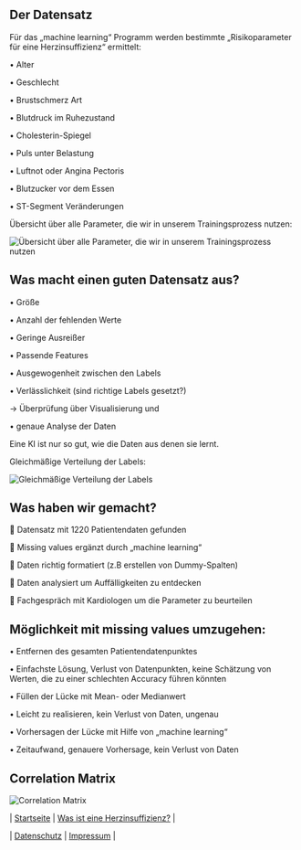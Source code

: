 ## Der Datensatz

Für das „machine learning“ Programm werden bestimmte „Risikoparameter für eine Herzinsuffizienz“
ermittelt:

• Alter

• Geschlecht

• Brustschmerz Art

• Blutdruck im Ruhezustand

• Cholesterin-Spiegel

• Puls unter Belastung

• Luftnot oder Angina Pectoris

• Blutzucker vor dem Essen

• ST-Segment Veränderungen

Übersicht über alle Parameter, die wir in unserem Trainingsprozess nutzen:

![Übersicht über alle Parameter, die wir in unserem Trainingsprozess nutzen](https://matheli.github.io/Herzinsuffizienz/posts/Daten_Diagramme.jpg)

## Was macht einen guten Datensatz aus?

• Größe

• Anzahl der fehlenden Werte

• Geringe Ausreißer

• Passende Features

• Ausgewogenheit zwischen den Labels

• Verlässlichkeit (sind richtige Labels gesetzt?)

→ Überprüfung über Visualisierung und
 
• genaue Analyse der Daten

Eine KI ist nur so gut, wie die Daten aus denen sie lernt.

Gleichmäßige Verteilung der Labels:

![Gleichmäßige Verteilung der Labels](https://matheli.github.io/Herzinsuffizienz/posts/gleichm%C3%A4%C3%9Fige%20Verteilung%20der%20Labels.png)

## Was haben wir gemacht?

 Datensatz mit 1220 Patientendaten gefunden

 Missing values ergänzt durch „machine learning“

 Daten richtig formatiert (z.B erstellen von Dummy-Spalten)

 Daten analysiert um Auffälligkeiten zu entdecken

 Fachgespräch mit Kardiologen um die Parameter zu beurteilen

## Möglichkeit mit missing values umzugehen:

• Entfernen des gesamten Patientendatenpunktes

• Einfachste Lösung, Verlust von Datenpunkten,
keine Schätzung von Werten, die zu einer
schlechten Accuracy führen könnten

• Füllen der Lücke mit Mean- oder
Medianwert

• Leicht zu realisieren, kein Verlust von Daten,
ungenau


• Vorhersagen der Lücke mit Hilfe von
„machine learning“

• Zeitaufwand, genauere Vorhersage, kein Verlust
von Daten

##  Correlation Matrix

![Correlation Matrix](https://matheli.github.io/Herzinsuffizienz/posts/Correlation_Matrix.png)


| [Startseite](https://matheli.github.io/Herzinsuffizienz) | [Was ist eine Herzinsuffizienz?](https://matheli.github.io/Herzinsuffizienz/posts/Herzinsuffizienz) |

| [Datenschutz](https://matheli.github.io/Herzinsuffizienz/posts/Datenschutz) | [Impressum](https://matheli.github.io/Herzinsuffizienz/posts/Impressum) |
